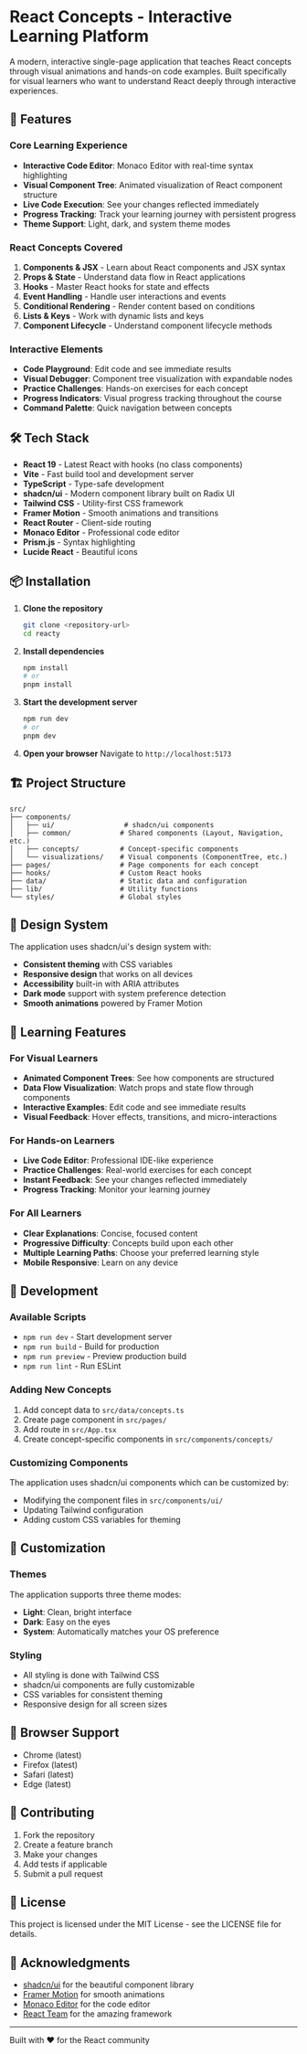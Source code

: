 # React Concepts - Interactive Learning Platform

A modern, interactive single-page application that teaches React concepts through visual animations and hands-on code examples. Built specifically for visual learners who want to understand React deeply through interactive experiences.

## 🚀 Features

### Core Learning Experience
- **Interactive Code Editor**: Monaco Editor with real-time syntax highlighting
- **Visual Component Tree**: Animated visualization of React component structure
- **Live Code Execution**: See your changes reflected immediately
- **Progress Tracking**: Track your learning journey with persistent progress
- **Theme Support**: Light, dark, and system theme modes

### React Concepts Covered
1. **Components & JSX** - Learn about React components and JSX syntax
2. **Props & State** - Understand data flow in React applications
3. **Hooks** - Master React hooks for state and effects
4. **Event Handling** - Handle user interactions and events
5. **Conditional Rendering** - Render content based on conditions
6. **Lists & Keys** - Work with dynamic lists and keys
7. **Component Lifecycle** - Understand component lifecycle methods

### Interactive Elements
- **Code Playground**: Edit code and see immediate results
- **Visual Debugger**: Component tree visualization with expandable nodes
- **Practice Challenges**: Hands-on exercises for each concept
- **Progress Indicators**: Visual progress tracking throughout the course
- **Command Palette**: Quick navigation between concepts

## 🛠 Tech Stack

- **React 19** - Latest React with hooks (no class components)
- **Vite** - Fast build tool and development server
- **TypeScript** - Type-safe development
- **shadcn/ui** - Modern component library built on Radix UI
- **Tailwind CSS** - Utility-first CSS framework
- **Framer Motion** - Smooth animations and transitions
- **React Router** - Client-side routing
- **Monaco Editor** - Professional code editor
- **Prism.js** - Syntax highlighting
- **Lucide React** - Beautiful icons

## 📦 Installation

1. **Clone the repository**
   ```bash
   git clone <repository-url>
   cd reacty
   ```

2. **Install dependencies**
   ```bash
   npm install
   # or
   pnpm install
   ```

3. **Start the development server**
   ```bash
   npm run dev
   # or
   pnpm dev
   ```

4. **Open your browser**
   Navigate to `http://localhost:5173`

## 🏗 Project Structure

```
src/
├── components/
│   ├── ui/                 # shadcn/ui components
│   ├── common/            # Shared components (Layout, Navigation, etc.)
│   ├── concepts/          # Concept-specific components
│   └── visualizations/    # Visual components (ComponentTree, etc.)
├── pages/                 # Page components for each concept
├── hooks/                 # Custom React hooks
├── data/                  # Static data and configuration
├── lib/                   # Utility functions
└── styles/                # Global styles
```

## 🎨 Design System

The application uses shadcn/ui's design system with:
- **Consistent theming** with CSS variables
- **Responsive design** that works on all devices
- **Accessibility** built-in with ARIA attributes
- **Dark mode** support with system preference detection
- **Smooth animations** powered by Framer Motion

## 🎯 Learning Features

### For Visual Learners
- **Animated Component Trees**: See how components are structured
- **Data Flow Visualization**: Watch props and state flow through components
- **Interactive Examples**: Edit code and see immediate results
- **Visual Feedback**: Hover effects, transitions, and micro-interactions

### For Hands-on Learners
- **Live Code Editor**: Professional IDE-like experience
- **Practice Challenges**: Real-world exercises for each concept
- **Instant Feedback**: See your changes reflected immediately
- **Progress Tracking**: Monitor your learning journey

### For All Learners
- **Clear Explanations**: Concise, focused content
- **Progressive Difficulty**: Concepts build upon each other
- **Multiple Learning Paths**: Choose your preferred learning style
- **Mobile Responsive**: Learn on any device

## 🚀 Development

### Available Scripts

- `npm run dev` - Start development server
- `npm run build` - Build for production
- `npm run preview` - Preview production build
- `npm run lint` - Run ESLint

### Adding New Concepts

1. Add concept data to `src/data/concepts.ts`
2. Create page component in `src/pages/`
3. Add route in `src/App.tsx`
4. Create concept-specific components in `src/components/concepts/`

### Customizing Components

The application uses shadcn/ui components which can be customized by:
- Modifying the component files in `src/components/ui/`
- Updating Tailwind configuration
- Adding custom CSS variables for theming

## 🎨 Customization

### Themes
The application supports three theme modes:
- **Light**: Clean, bright interface
- **Dark**: Easy on the eyes
- **System**: Automatically matches your OS preference

### Styling
- All styling is done with Tailwind CSS
- shadcn/ui components are fully customizable
- CSS variables for consistent theming
- Responsive design for all screen sizes

## 📱 Browser Support

- Chrome (latest)
- Firefox (latest)
- Safari (latest)
- Edge (latest)

## 🤝 Contributing

1. Fork the repository
2. Create a feature branch
3. Make your changes
4. Add tests if applicable
5. Submit a pull request

## 📄 License

This project is licensed under the MIT License - see the LICENSE file for details.

## 🙏 Acknowledgments

- [shadcn/ui](https://ui.shadcn.com/) for the beautiful component library
- [Framer Motion](https://www.framer.com/motion/) for smooth animations
- [Monaco Editor](https://microsoft.github.io/monaco-editor/) for the code editor
- [React Team](https://react.dev/) for the amazing framework

---

Built with ❤️ for the React community
